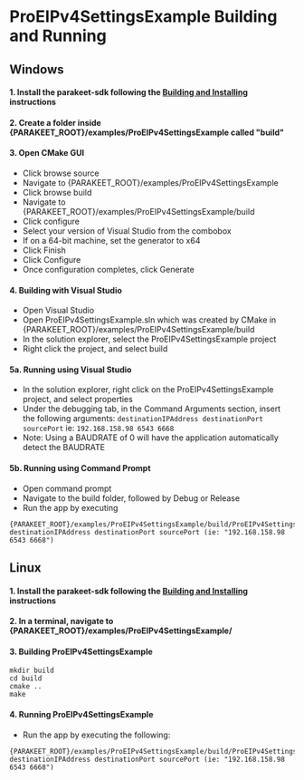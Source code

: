 # ProEIPv4SettingsExample Building and Running

## Windows

#### 1. Install the parakeet-sdk following the [Building and Installing](Building%20and%20Installing.md) instructions
#### 2. Create a folder inside {PARAKEET_ROOT}/examples/ProEIPv4SettingsExample called "build"
#### 3. Open CMake GUI
- Click browse source
- Navigate to {PARAKEET_ROOT}/examples/ProEIPv4SettingsExample
- Click browse build
- Navigate to {PARAKEET_ROOT}/examples/ProEIPv4SettingsExample/build
- Click configure
- Select your version of Visual Studio from the combobox
- If on a 64-bit machine, set the generator to x64
- Click Finish
- Click Configure
- Once configuration completes, click Generate

#### 4. Building with Visual Studio
- Open Visual Studio
- Open ProEIPv4SettingsExample.sln which was created by CMake in {PARAKEET_ROOT}/examples/ProEIPv4SettingsExample/build
- In the solution explorer, select the ProEIPv4SettingsExample project
- Right click the project, and select build

#### 5a. Running using Visual Studio
- In the solution explorer, right click on the ProEIPv4SettingsExample project, and select properties
- Under the debugging tab, in the Command Arguments section, insert the following arguments:
`destinationIPAddress destinationPort sourcePort` ie: `192.168.158.98 6543 6668`
- Note: Using a BAUDRATE of 0 will have the application automatically detect the BAUDRATE

#### 5b. Running using Command Prompt
- Open command prompt
- Navigate to the build folder, followed by Debug or Release
- Run the app by executing 

```
{PARAKEET_ROOT}/examples/ProEIPv4SettingsExample/build/ProEIPv4SettingsExample.exe destinationIPAddress destinationPort sourcePort (ie: "192.168.158.98 6543 6668")
```

## Linux
#### 1. Install the parakeet-sdk following the [Building and Installing](Building%20and%20Installing.md) instructions
#### 2. In a terminal, navigate to {PARAKEET_ROOT}/examples/ProEIPv4SettingsExample/
#### 3. Building ProEIPv4SettingsExample
```
mkdir build
cd build
cmake ..
make
```

#### 4. Running ProEIPv4SettingsExample
- Run the app by executing the following:

```
{PARAKEET_ROOT}/examples/ProEIPv4SettingsExample/build/ProEIPv4SettingsExample.exe destinationIPAddress destinationPort sourcePort (ie: "192.168.158.98 6543 6668")
```